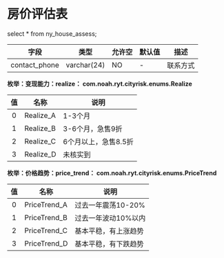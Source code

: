 # 房价评估表
select * from ny_house_assess;

| 字段          | 类型        | 允许空 | 默认值 | 描述     |
| ------------- | ----------- | ------ | ------ | -------- |
| contact_phone | varchar(24) | NO     | -      | 联系方式 |

<a id="realize" name="realize"></a>
**枚举：变现能力：realize： com.noah.ryt.cityrisk.enums.Realize**

|  值   | 名称      | 说明                 |
| :---: | --------- | -------------------- |
|   0   | Realize_A | 1-3个月              |
|   1   | Realize_B | 3-6个月，急售9折     |
|   2   | Realize_C | 6个月以上，急售8.5折 |
|   3   | Realize_D | 未核实到             |

<a id="price_trend" name="price_trend"></a>
**枚举：价格趋势：price_trend： com.noah.ryt.cityrisk.enums.PriceTrend**

|  值   | 名称         | 说明                 |
| :---: | ------------ | -------------------- |
|   0   | PriceTrend_A | 过去一年震荡10-20%   |
|   1   | PriceTrend_B | 过去一年波动10%以内  |
|   2   | PriceTrend_C | 基本平稳，有上涨趋势 |
|   3   | PriceTrend_D | 基本平稳，有下跌趋势 |

